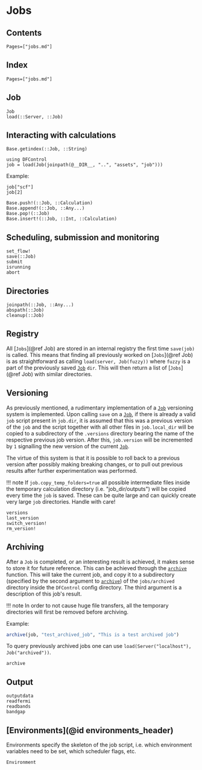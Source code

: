 # Jobs
## Contents
```@contents
Pages=["jobs.md"]
```
## Index
```@index
Pages=["jobs.md"]
```
## Job
```@docs
Job
load(::Server, ::Job)
```

## Interacting with calculations
```@docs
Base.getindex(::Job, ::String)
```
```@setup job_calculation_access
using DFControl
job = load(Job(joinpath(@__DIR__, "..", "assets", "job")))
```
Example: 
```@repl job_calculation_access
job["scf"]
job[2]
```

```@docs
Base.push!(::Job, ::Calculation)
Base.append!(::Job, ::Any...)
Base.pop!(::Job)
Base.insert!(::Job, ::Int, ::Calculation)
```

## Scheduling, submission and monitoring
```@docs
set_flow!
save(::Job)
submit
isrunning
abort
```

## Directories
```@docs
joinpath(::Job, ::Any...)
abspath(::Job)
cleanup(::Job)
```
## Registry
All [`Jobs`](@ref Job) are stored in an internal registry the first time `save(job)` is called. 
This means that finding all previously worked on [`Jobs`](@ref Job) is as straightforward as
calling `load(server, Job(fuzzy))` where `fuzzy` is a part of the previously saved [`Job`](@ref) `dir`. 
This will then return a list of [`Jobs`](@ref Job) with similar directories. 

## Versioning

As previously mentioned, a rudimentary implementation of a [`Job`](@ref) versioning system is implemented. 
Upon calling `save` on a [`Job`](@ref), if there is already a valid `job` script present in `job.dir`, 
it is assumed that this was a previous version of the `job` and the script together with all other
files in `job.local_dir` will be copied to a subdirectory of the `.versions` directory bearing the name of the 
respective previous job version. After this, `job.version` will be incremented by `1` signalling the 
new version of the current [`Job`](@ref). 

The virtue of this system is that it is possible to roll back to a previous version after possibly making
breaking changes, or to pull out previous results after further experimentation was performed.

!!! note
    If `job.copy_temp_folders=true` all possible intermediate files inside the temporary calculation directory 
    (i.e. "job_dir/outputs") will be copied every time the `job` is saved. These can be quite large and 
    can quickly create very large `job` directories. Handle with care!

```@docs
versions
last_version
switch_version!
rm_version!
```

## Archiving
After a `Job` is completed, or an interesting result is achieved, it makes sense to store it for future reference. 
This can be achieved through the [`archive`](@ref) function. This will take the current job, and copy it to a subdirectory (specified by the second argument to [`archive`](@ref)) of the `jobs/archived` directory inside the `DFControl` config directory. The third argument is a description of this job's result.

!!! note
    In order to not cause huge file transfers, all the temporary directories will first be removed before archiving.

Example:
```julia
archive(job, "test_archived_job", "This is a test archived job")
```

To query previously archived jobs one can use `load(Server("localhost"), Job("archived"))`.

```@docs
archive
```

## Output 
```@docs
outputdata
readfermi
readbands
bandgap
```

## [Environments](@id environments_header)
Environments specify the skeleton of the job script, i.e. which environment variables need to be set, which scheduler flags, etc.

```@docs
Environment
```
